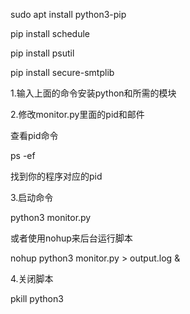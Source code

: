 sudo apt install python3-pip

pip install schedule

pip install psutil

pip install secure-smtplib

1.输入上面的命令安装python和所需的模块


2.修改monitor.py里面的pid和邮件


查看pid命令

ps -ef


找到你的程序对应的pid


3.启动命令


python3 monitor.py


或者使用nohup来后台运行脚本


nohup python3 monitor.py > output.log &


4.关闭脚本


pkill python3
